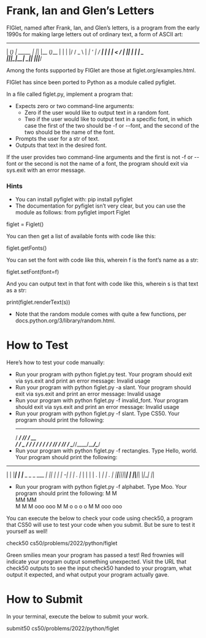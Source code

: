 # Frank, Ian and Glen’s Letters

FIGlet, named after Frank, Ian, and Glen’s letters, is a program from the early 1990s for making large letters out of ordinary text, a form of ASCII art:



 _ _ _          _   _     _
| (_) | _____  | |_| |__ (_)___
| | | |/ / _ \ | __| '_ \| / __|
| | |   <  __/ | |_| | | | \__ \
|_|_|_|\_\___|  \__|_| |_|_|___/

Among the fonts supported by FIGlet are those at figlet.org/examples.html.

FIGlet has since been ported to Python as a module called pyfiglet.

In a file called figlet.py, implement a program that:

* Expects zero or two command-line arguments:
    * Zero if the user would like to output text in a random font.
    * Two if the user would like to output text in a specific font, in which case the first of the two should be -f or --font, and the second of the two should be the name of the font.
* Prompts the user for a str of text.
* Outputs that text in the desired font.

If the user provides two command-line arguments and the first is not -f or --font or the second is not the name of a font, the program should exit via sys.exit with an error message.

### Hints

* You can install pyfiglet with:
pip install pyfiglet
* The documentation for pyfiglet isn’t very clear, but you can use the module as follows:
from pyfiglet import Figlet

figlet = Figlet()

You can then get a list of available fonts with code like this:

figlet.getFonts()

You can set the font with code like this, wherein f is the font’s name as a str:

figlet.setFont(font=f)

And you can output text in that font with code like this, wherein s is that text as a str:

print(figlet.renderText(s))

* Note that the random module comes with quite a few functions, per docs.python.org/3/library/random.html.

# How to Test

Here’s how to test your code manually:

* Run your program with python figlet.py test. Your program should exit via sys.exit and print an error message:
Invalid usage
* Run your program with python figlet.py -a slant. Your program should exit via sys.exit and print an error message:
Invalid usage
* Run your program with python figlet.py -f invalid_font. Your program should exit via sys.exit and print an error message:
Invalid usage
* Run your program with python figlet.py -f slant. Type CS50. Your program should print the following:
   ___________ __________ 
  / ____/ ___// ____/ __ \
 / /    \__ \/___ \/ / / /
/ /___ ___/ /___/ / /_/ / 
\____//____/_____/\____/  
* Run your program with python figlet.py -f rectangles. Type Hello, world. Your program should print the following:
 _____     _ _                        _   _ 
|  |  |___| | |___      _ _ _ ___ ___| |_| |
|     | -_| | | . |_   | | | | . |  _| | . |
|__|__|___|_|_|___| |  |_____|___|_| |_|___|
                  |_|                       
* Run your program with python figlet.py -f alphabet. Type Moo. Your program should print the following:
M   M         
MM MM         
M M M ooo ooo 
M   M o o o o 
M   M ooo ooo                     

You can execute the below to check your code using check50, a program that CS50 will use to test your code when you submit. But be sure to test it yourself as well!

check50 cs50/problems/2022/python/figlet

Green smilies mean your program has passed a test! Red frownies will indicate your program output something unexpected. Visit the URL that check50 outputs to see the input check50 handed to your program, what output it expected, and what output your program actually gave.

# How to Submit

In your terminal, execute the below to submit your work.

submit50 cs50/problems/2022/python/figlet
